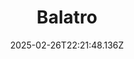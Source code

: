 ---
title: "Balatro"
id: 2379780
date: 2025-02-26T22:21:48.136Z
link: games/steam/recent/balatro
image: http://media.steampowered.com/steamcommunity/public/images/apps/2379780/b6018068070ab0e23561694c11f7950dd6f4c752.jpg
playtime_2weeks: 744
playtime_forever: 7000
playtime_windows_forever: 0
playtime_mac_forever: 192
playtime_linux_forever: 6808
playtime_deck_forever: 6808
---